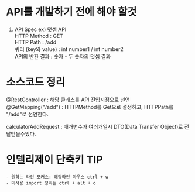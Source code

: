 # API를 개발하기 전에 해야 할것
1. API Spec
ex) 덧셈 API  
HTTP Method : GET  
HTTP Path : /add  
쿼리 (key와 value) : int number1 / int number2  
API의 반환 결과 : 숫자 - 두 숫자의 덧셈 결과


# 소스코드 정리
@RestController : 해당 클래스를 API 진입지점으로 선언  
@GetMapping("/add") : HTTPMethod를 Get으로 설정하고, HTTPPath를 "/add"로 선언한다.

calculatorAddRequest : 매개변수가 여러개일시 DTO(Data Transfer Object)로 전달받을수있다.


# 인텔리제이 단축키 TIP
    - 원하는 라인 포커스: 해당라인 마우스 ctrl + w
    - 미사용 import 정리는 ctrl + alt + o